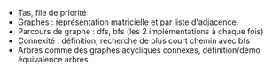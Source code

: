 - Tas, file de priorité
- Graphes : représentation matricielle et par liste d'adjacence.
- Parcours de graphe : dfs, bfs (les 2 implémentations à chaque fois)
- Connexité : définition, recherche de plus court chemin avec bfs
- Arbres comme des graphes acycliques connexes, définition/démo équivalence arbres 
